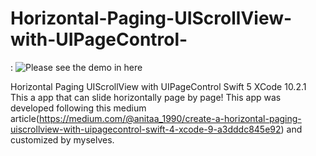 # Horizontal-Paging-UIScrollView-with-UIPageControl-
: ![Please see the demo in here](https://github.com/shahria73/Horizontal-Paging-UIScrollView-with-UIPageControl-/blob/master/ezgif.com-video-to-gif.gif)

Horizontal Paging UIScrollView with UIPageControl Swift 5 XCode 10.2.1
This a app that can slide horizontally page by page!
This app was developed following this medium article(https://medium.com/@anitaa_1990/create-a-horizontal-paging-uiscrollview-with-uipagecontrol-swift-4-xcode-9-a3dddc845e92) and customized by myselves.

